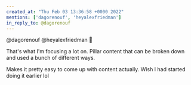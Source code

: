 ```yaml
---
created_at: "Thu Feb 03 13:36:58 +0000 2022"
mentions: ['dagorenouf', 'heyalexfriedman']
in_reply_to: @dagorenouf
---
```


@dagorenouf @heyalexfriedman 💯

That's what I'm focusing a lot on. Pillar content that can be broken down and used a bunch of different ways. 

Makes it pretty easy to come up with content actually. Wish I had started doing it earlier lol